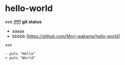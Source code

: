 # hello-world
eee
*fffff*
**git status**
- aaaaa
- bbbbb
[https://github.com/Mori-wakame/hello-world]
```ruby :qiita.rb
aaa
```
```_ruby
- puts "Hello"
+ puts "World"
```
